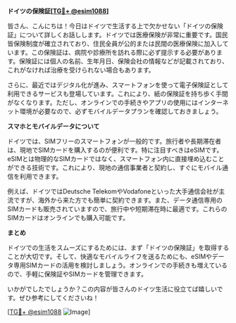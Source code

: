 **ドイツの保険証[[TG💪+ @esim1088](https://t.me/s/esim1088)]**

皆さん、こんにちは！今日はドイツで生活する上で欠かせない「ドイツの保険証」について詳しくお話しします。ドイツでは医療保険が非常に重要です。国民皆保険制度が確立されており、住民全員が公的または民間の医療保険に加入しています。この保険証は、病院や診療所を訪れる際に必ず提示する必要があります。保険証には個人の名前、生年月日、保険会社の情報などが記載されており、これがなければ治療を受けられない場合もあります。

さらに、最近ではデジタル化が進み、スマートフォンを使って電子保険証として利用できるサービスも登場しています。これにより、紙の保険証を持ち歩く手間がなくなります。ただし、オンラインでの手続きやアプリの使用にはインターネット環境が必要なので、必ずモバイルデータプランを確認しておきましょう。

**スマホとモバイルデータについて**

ドイツでは、SIMフリーのスマートフォンが一般的です。旅行者や長期滞在者は、現地でSIMカードを購入するのが便利です。特に注目すべきはeSIMです。eSIMとは物理的なSIMカードではなく、スマートフォン内に直接埋め込むことができる技術です。これにより、現地の通信事業者と契約し、すぐにモバイル通信を利用できます。

例えば、ドイツではDeutsche TelekomやVodafoneといった大手通信会社が主流ですが、海外から来た方でも簡単に契約できます。また、データ通信専用のSIMカードも販売されていますので、旅行中や短期滞在時に最適です。これらのSIMカードはオンラインでも購入可能です。

**まとめ**

ドイツでの生活をスムーズにするためには、まず「ドイツの保険証」を取得することが大切です。そして、快適なモバイルライフを送るためにも、eSIMやデータ専用SIMカードの活用を検討しましょう。オンラインでの手続きも増えているので、手軽に保険証やSIMカードを管理できます。

いかがでしたでしょうか？この内容が皆さんのドイツ生活に役立てば嬉しいです。ぜひ参考にしてくださいね！

[[TG💪+ @esim1088](https://t.me/s/esim1088) ![Image](https://i.postimg.cc/Y0z9fWf4/image.png)]